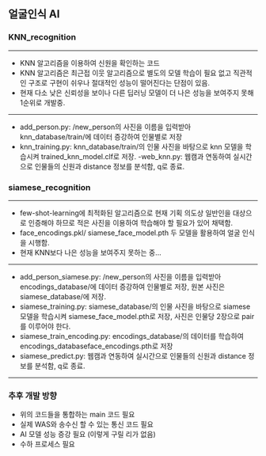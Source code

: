 ## 얼굴인식 AI
### KNN_recognition 
---  
- KNN 알고리즘을 이용하여 신원을 확인하는 코드   
- KNN 알고리즘은 최근접 이웃 알고리즘으로 별도의 모델 학습이 필요 없고 직관적인 구조로 구현이 쉬우나 절대적인 성능이 떨어진다는 단점이 있음.
- 현재 다소 낮은 신뢰성을 보이나 다른 딥러닝 모델이 더 나은 성능을 보여주지 못해 1순위로 개발중.
---
- add_person.py: /new_person의 사진을 이름을 입력받아 knn_database/train/에 데이터 증강하여 인물별로 저장
- knn_training.py: knn_database/train/의 인물 사진을 바탕으로 knn 모델을 학습시켜 trained_knn_model.clf로 저장.
-web_knn.py: 웹캠과 연동하여 실시간으로 인물들의 신원과 distance 정보를 분석함, q로 종료.


### siamese_recognition
---
- few-shot-learning에 최적화된 알고리즘으로 현재 기획 의도상 일반인을 대상으로 인증해야 하므로 적은 사진을 이용하여 학습해야 할 필요가 있어 채택함.
- face_encodings.pkl/ siamese_face_model.pth 두 모델을 활용하여 얼굴 인식을 시행함.
- 현재 KNN보다 나은 성능을 보여주지 못하는 중...
---
- add_person_siamese.py: /new_person의 사진을 이름을 입력받아 encodings_database/에 데이터 증강하여 인물별로 저장, 원본 사진은 siamese_database/에 저장.
- siamese_training.py: siamese_database/의 인물 사진을 바탕으로 siamese 모델을 학습시켜 siamese_face_model.pth로 저장, 사진은 인물당 2장으로 pair를 이루어야 한다.
- siamese_train_encoding.py: encodings_database/의 데이터를 학습하여 encodings_databaseface_encodings.pth로 저장
- siamese_predict.py: 웹캠과 연동하여 실시간으로 인물들의 신원과 distance 정보를 분석함, q로 종료.
   
   
---
### 추후 개발 방향
- 위의 코드들을 통합하는 main 코드 필요
- 실제 WAS와 송수신 할 수 있는 통신 코드 필요
- AI 모델 성능 증강 필요 (이렇게 구릴 리가 없음)
- 수하 프로세스 필요